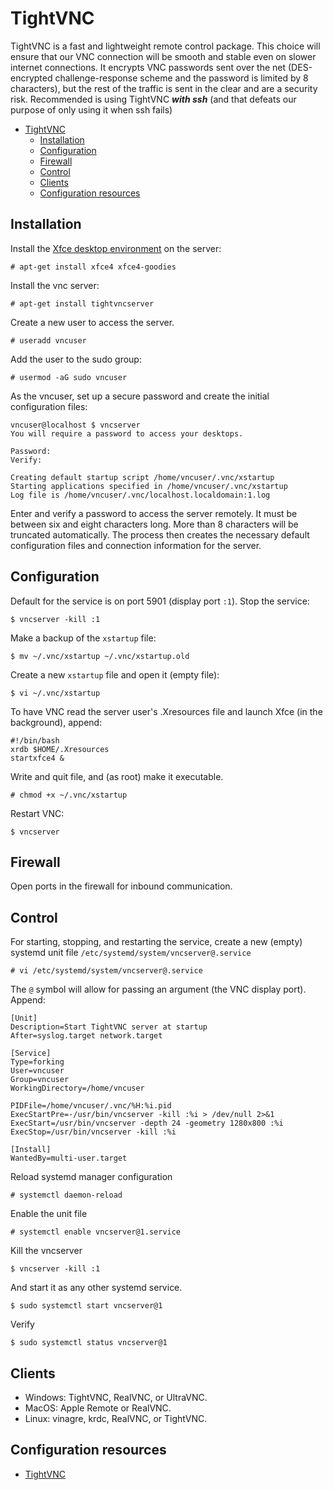 # TightVNC

TightVNC is a fast and lightweight remote control package. This choice will ensure that our VNC connection will be smooth and stable even on slower internet connections. It encrypts VNC passwords sent over the net (DES-encrypted challenge-response scheme and the password is limited by 8 characters), but the rest of the traffic is sent in the clear and are a security risk. Recommended is using TightVNC ***with ssh*** (and that defeats our purpose of only using it when ssh fails)

- [TightVNC](#tightvnc)
  - [Installation](#installation)
  - [Configuration](#configuration)
  - [Firewall](#firewall)
  - [Control](#control)
  - [Clients](#clients)
  - [Configuration resources](#configuration-resources)

## Installation

Install the [Xfce desktop environment](https://www.xfce.org/) on the server:

    # apt-get install xfce4 xfce4-goodies

Install the vnc server:

    # apt-get install tightvncserver

Create a new user to access the server.

    # useradd vncuser

Add the user to the sudo group:

    # usermod -aG sudo vncuser

As the vncuser, set up a secure password and create the initial configuration files:

    vncuser@localhost $ vncserver
    You will require a password to access your desktops.

    Password:
    Verify:

    Creating default startup script /home/vncuser/.vnc/xstartup
    Starting applications specified in /home/vncuser/.vnc/xstartup
    Log file is /home/vncuser/.vnc/localhost.localdomain:1.log

Enter and verify a password to access the server remotely. It must be between six and eight characters long. More than 8 characters will be truncated automatically. The process then creates the necessary default configuration files and connection information for the server.

## Configuration

Default for the service is on port 5901 (display port `:1`). Stop the service:

    $ vncserver -kill :1

Make a backup of the `xstartup` file:

    $ mv ~/.vnc/xstartup ~/.vnc/xstartup.old

Create a new `xstartup` file and open it (empty file):

    $ vi ~/.vnc/xstartup

To have VNC read the server user's .Xresources file and launch Xfce (in the background), append:

    #!/bin/bash
    xrdb $HOME/.Xresources
    startxfce4 &

Write and quit file, and (as root) make it executable.

    # chmod +x ~/.vnc/xstartup

Restart VNC:

    $ vncserver

## Firewall

Open ports in the firewall for inbound communication.

## Control

For starting, stopping, and restarting the service, create a new (empty) systemd unit file `/etc/systemd/system/vncserver@.service`

    # vi /etc/systemd/system/vncserver@.service

The `@` symbol will allow for passing an argument (the VNC display port). Append:

    [Unit]
    Description=Start TightVNC server at startup
    After=syslog.target network.target

    [Service]
    Type=forking
    User=vncuser
    Group=vncuser
    WorkingDirectory=/home/vncuser

    PIDFile=/home/vncuser/.vnc/%H:%i.pid
    ExecStartPre=-/usr/bin/vncserver -kill :%i > /dev/null 2>&1
    ExecStart=/usr/bin/vncserver -depth 24 -geometry 1280x800 :%i
    ExecStop=/usr/bin/vncserver -kill :%i

    [Install]
    WantedBy=multi-user.target

Reload systemd manager configuration

    # systemctl daemon-reload

Enable the unit file

    # systemctl enable vncserver@1.service

Kill the vncserver

    $ vncserver -kill :1

And start it as any other systemd service.

    $ sudo systemctl start vncserver@1

Verify

    $ sudo systemctl status vncserver@1

## Clients

  * Windows: TightVNC, RealVNC, or UltraVNC.
  * MacOS: Apple Remote or RealVNC.
  * Linux: vinagre, krdc, RealVNC, or TightVNC.

## Configuration resources

* [TightVNC](https://www.tightvnc.com/)

